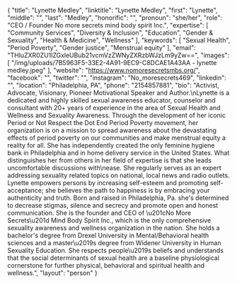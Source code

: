 {
  "title": "Lynette Medley",
  "linktitle": "Lynette Medley",
  "first": "Lynette",
  "middle": "",
  "last": "Medley",
  "honorific": "",
  "pronoun": "she/her",
  "role": "CEO / Founder No more secrets mind body spirit Inc.",
  "expertise": [
    "Community Services",
    "Diversity & Inclusion",
    "Education",
    "Gender & Sexuality",
    "Health & Medicine",
    "Wellness"
  ],
  "keywords": [
    "Sexual Health",
    "Period Poverty",
    "Gender justice",
    "Menstrual equity"
  ],
  "email": "THluZXR0ZU1lZGxleUBub21vcmVzZWNyZXRzbWJzLm9yZw==",
  "images": [
    "/img/uploads/7B5963F5-33E2-4A91-9EC9-C8DCAE1A43AA - lynette medley.jpeg"
  ],
  "website": "https://www.nomoresecretsmbs.org/",
  "facebook": "",
  "twitter": "",
  "instagram": "No_moresecrets469",
  "linkedin": "",
  "location": "Philadelphia, PA",
  "phone": "2154857881",
  "bio": "Activist, Advocate, Visionary, Pioneer Motivational Speaker and Author.\nLynette is a dedicated and highly skilled sexual awareness educator, counselor and consultant with 20+ years of experience in the area of Sexual Health and Wellness and Sexuality Awareness. Through the development of her iconic Period or Not Respect the Dot End Period Poverty movement, her organization is on a mission to spread awareness about the devastating effects of period poverty on our communities and make menstrual equity a reality for all. She has independently created the only feminine hygiene bank in Philadelphia and in home delivery service in the United States. What distinguishes her from others in her field of expertise is that she leads uncomfortable discussions with\nease. She regularly serves as an expert addressing sexuality related topics on national, local news and radio outlets. Lynette empowers persons by increasing self-esteem and promoting self-acceptance; she believes the path to happiness is by embracing your authenticity and truth. Born and raised in Philadelphia, Pa. she's determined to decrease stigmas, silence and secrecy and promote open and honest communication. She is the founder and CEO of \u201cNo More Secrets\u201d Mind Body Spirit Inc., which is the only comprehensive sexuality awareness and wellness organization in the nation. She holds a bachelor's degree from Drexel University in Mental/Behavioral health sciences and a master\u2019s degree from Widener University in Human Sexuality Education. She respects people\u2019s beliefs and understands that the social determinants of sexual health are a baseline physiological cornerstone for further physical, behavioral and spiritual health and wellness.",
  "layout": "person"
}
